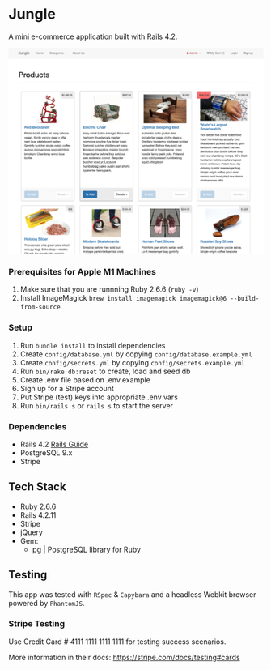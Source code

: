 # Jungle

A mini e-commerce application built with Rails 4.2.

![""](https://github.com/belalelmi/jungle-rails/blob/master/lib/assets/Screen%20Shot%202022-01-11%20at%2012.09.33%20AM.png?raw=true)

### Prerequisites for Apple M1 Machines

1. Make sure that you are runnning Ruby 2.6.6 (`ruby -v`)
1. Install ImageMagick `brew install imagemagick imagemagick@6 --build-from-source`

### Setup

1. Run `bundle install` to install dependencies
2. Create `config/database.yml` by copying `config/database.example.yml`
3. Create `config/secrets.yml` by copying `config/secrets.example.yml`
4. Run `bin/rake db:reset` to create, load and seed db
5. Create .env file based on .env.example
6. Sign up for a Stripe account
7. Put Stripe (test) keys into appropriate .env vars
8. Run `bin/rails s` or `rails s` to start the server

### Dependencies

- Rails 4.2 [Rails Guide](http://guides.rubyonrails.org/v4.2/)
- PostgreSQL 9.x
- Stripe

## Tech Stack

- Ruby 2.6.6
- Rails 4.2.11
- Stripe
- jQuery
- Gem:
  - [pg](https://github.com/ged/ruby-pg) | PostgreSQL library for Ruby

## Testing

This app was tested with `RSpec` & `Capybara` and a headless Webkit browser powered by `PhantomJS`.

### Stripe Testing

Use Credit Card # 4111 1111 1111 1111 for testing success scenarios.

More information in their docs: <https://stripe.com/docs/testing#cards>
